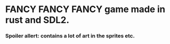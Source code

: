 # FANCY FANCY FANCY game made in rust and SDL2.
### Spoiler allert: contains a lot of art in the sprites etc.
